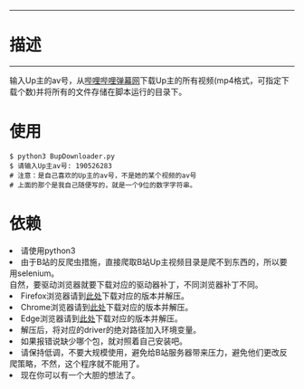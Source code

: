 --------
# 描述 #
-------

输入Up主的av号，从[哔哩哔哩弹幕网](https://www.bilibili.com/)下载Up主的所有视频(mp4格式，可指定下载个数)并将所有的文件存储在脚本运行的目录下。

# 使用 #
	$ python3 BupDownloader.py
	$ 请输入Up主av号: 190526283 
	# 注意：是自己喜欢的Up主的av号，不是她的某个视频的av号
	# 上面的那个是我自己随便写的，就是一个9位的数字字符串。

# 依赖 #
<li>请使用python3</li>
<li>由于B站的反爬虫措施，直接爬取B站Up主视频目录是爬不到东西的，所以要用selenium。</br>
自然，要驱动浏览器就要下载对应的驱动器补丁，不同浏览器补丁不同。</li>
<li> Firefox浏览器请到<a href="https://github.com/mozilla/geckodriver/releases/tag/v0.24.0">此处</a>下载对应的版本并解压。</li>
<li>Chrome浏览器请到<a href="https://sites.google.com/a/chromium.org/chromedriver/">此处</a>下载对应的版本并解压。</li>
<li>Edge浏览器请到<a href="https://developer.microsoft.com/en-us/microsoft-edge/tools/webdriver/">此处</a>下载对应的版本并解压。</li>
<li>解压后，将对应的driver的绝对路径加入环境变量。</li>
<li>如果报错说缺少哪个包，就对照着自己安装吧。</li>
<li>请保持低调，不要大规模使用，避免给B站服务器带来压力，避免他们更改反爬策略，不然，这个程序就不能用了。</li>
<li>现在你可以有一个大胆的想法了。</li>
